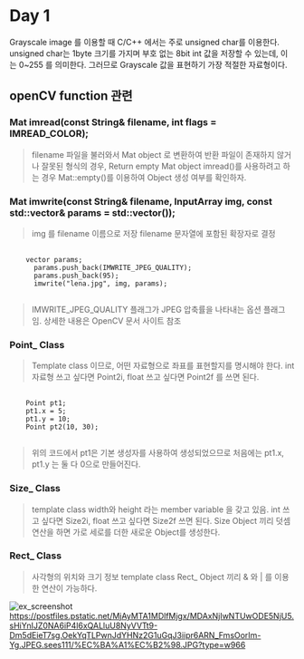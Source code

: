 Day 1 
=====
Grayscale image 를 이용할 때 C/C++ 에서는 주로 unsigned char를 이용한다. 
unsigned char는 1byte 크기를 가지며 부호 없는 8bit int 값을 저장할 수 있는데, 이는 0~255 를 의미한다.
그러므로 Grayscale 값을 표현하기 가장 적절한 자료형이다.

openCV function 관련
---
### Mat  imread(const String& filename, int flags = IMREAD_COLOR);
> filename 파일을 불러와서 Mat object 로 변환하여 반환
> 파일이 존재하지 않거나 잘못된 형식의 경우, Return empty Mat object
> imread()를 사용하려고 하는 경우 Mat::empty()를 이용하여 Object 생성 여부를 확인하자.

### Mat imwrite(const String& filename, InputArray img, const std::vector<int>& params = std::vector<int>());
> img 를 filename 이름으로 저장
> filename 문자열에 포함된 확장자로 결정

<pre>
  <code>
    vector<int> params;
      params.push_back(IMWRITE_JPEG_QUALITY);
      params.push_back(95);
      imwrite("lena.jpg", img, params);
  </code>
</pre>

> IMWRITE_JPEG_QUALITY 플래그가 JPEG 압축률을 나타내는 옵션 플래그임.
> 상세한 내용은 OpenCV 문서 사이트 참조

### Point_ Class
> Template class 이므로, 어떤 자료형으로 좌표를 표현할지를 명시해야 한다.
> int 자료형 쓰고 싶다면 Point2i, float 쓰고 싶다면 Point2f 를 쓰면 된다.

<pre>
  <code>
    Point pt1;
    pt1.x = 5;
    pt1.y = 10;
    Point pt2(10, 30);
  </code>
</pre>

> 위의 코드에서 pt1은 기본 생성자를 사용하여 생성되었으므로 처음에는 pt1.x, pt1.y 는 둘 다 0으로 만들어진다.

### Size_ Class
> template class
> width와 height 라는 member variable 을 갖고 있음.
> int 쓰고 싶다면 Size2i, float 쓰고 싶다면 Size2f 쓰면 된다.
> Size Object 끼리 덧셈 연산을 하면 가로 세로를 더한 새로운 Object를 생성한다.

### Rect_ Class
> 사각형의 위치와 크기 정보
> template class
> Rect_ Object 끼리 & 와 | 를 이용한 연산이 가능하다.

![ex_screenshot]([./img/screenshot.png](https://postfiles.pstatic.net/MjAyMTA1MDlfMjgx/MDAxNjIwNTUwODE5NjU5.sHiYnIJZ0NA6iP4l6xQALluU8NyVVTt9-Dm5dEieT7sg.OekYqTLPwnJdYHNz2G1uGqJ3iipr6ARN_FmsOorIm-Yg.JPEG.sees111/%EC%BA%A1%EC%B2%98.JPG?type=w966)https://postfiles.pstatic.net/MjAyMTA1MDlfMjgx/MDAxNjIwNTUwODE5NjU5.sHiYnIJZ0NA6iP4l6xQALluU8NyVVTt9-Dm5dEieT7sg.OekYqTLPwnJdYHNz2G1uGqJ3iipr6ARN_FmsOorIm-Yg.JPEG.sees111/%EC%BA%A1%EC%B2%98.JPG?type=w966)
https://postfiles.pstatic.net/MjAyMTA1MDlfMjgx/MDAxNjIwNTUwODE5NjU5.sHiYnIJZ0NA6iP4l6xQALluU8NyVVTt9-Dm5dEieT7sg.OekYqTLPwnJdYHNz2G1uGqJ3iipr6ARN_FmsOorIm-Yg.JPEG.sees111/%EC%BA%A1%EC%B2%98.JPG?type=w966
